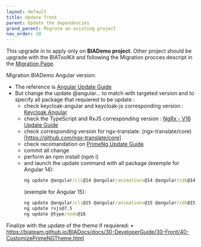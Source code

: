 ```yaml
---
layout: default
title: Update front
parent: Update the dependencies
grand_parent: Migrate an existing project
nav_order: 10
---
```


This upgrade in to apply only on **BIADemo project**.
Other project should be upgrade with the BIAToolKit and following the Migration procces descript in the [Migration Page](../MIGRATION.md).


Migration BIADemo Angular version:
- The reference is [Angular Update Guide](https://update.angular.io/)
- But change the update @angular... to match with targeted version and to specify all package that requiered to be update :
  - check keycloak-angular and keycloak-js corresponding version : [Keycloak Angular](https://www.npmjs.com/package/keycloak-angular)
  - check the TypeScript and RxJS corresponding version : [NgRx - V16 Update Guide](https://ngrx.io/guide/migration/v16)
  - check corresponding version for ngx-translate: (ngx-translate/core)[https://github.com/ngx-translate/core]
  - check recomandation on [PrimeNg Update Guide](https://github.com/primefaces/primeng/wiki/Migration-Guide)
  - commit all change
  - perform an npm install (npm i)
  - and launch the update command with all package 
    (exemple for Angular 14):
    ```cmd
    ng update @angular/cli@14 @angular/animations@14 @angular/cdk@14 @angular/common@14 @angular/compiler@14 @angular/core@14 @angular/forms@14 @angular/platform-browser@14 @angular/platform-browser-dynamic@14 @angular/router@14 @angular/service-worker@14 @ngrx/effects@14 @ngrx/entity@14 @ngrx/store@14 @ngx-translate/core@14 keycloak-angular@12 keycloak-js@19 primeng@14 @angular-eslint/schematics@14
    ```
    (exemple for Angular 15):
    ```cmd
    ng update @angular/cli@15 @angular/animations@15 @angular/cdk@15 @angular/common@15 @angular/compiler@15 @angular/core@15 @angular/forms@15 @angular/platform-browser@15 @angular/platform-browser-dynamic@15 @angular/router@15 @angular/service-worker@15 @ngrx/effects@15 @ngrx/entity@15 @ngrx/store@15 @ngx-translate/core@14 keycloak-angular@13 keycloak-js@21 primeng@15 @angular-eslint/schematics@15 typescript@4.8.4 
    ng update rxjs@7.5 
    ng update @type/node@16
    ```
Finalize with the update of the theme if requiered:
•	https://biateam.github.io/BIADocs/docs/30-DeveloperGuide/30-Front/40-CustomizePrimeNGTheme.html



